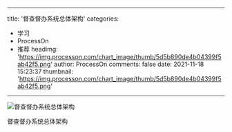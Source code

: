 
---
title: '督查督办系统总体架构'
categories: 
 - 学习
 - ProcessOn
 - 推荐
headimg: 'https://img.processon.com/chart_image/thumb/5d5b890de4b04399f5ab42f5.png'
author: ProcessOn
comments: false
date: 2021-11-18 15:23:37
thumbnail: 'https://img.processon.com/chart_image/thumb/5d5b890de4b04399f5ab42f5.png'
---

<div>   
<img class="thumb" alt="督查督办系统总体架构" src="https://img.processon.com/chart_image/thumb/5d5b890de4b04399f5ab42f5.png" referrerpolicy="no-referrer">
<p>督查督办系统总体架构</p>  
</div>
            